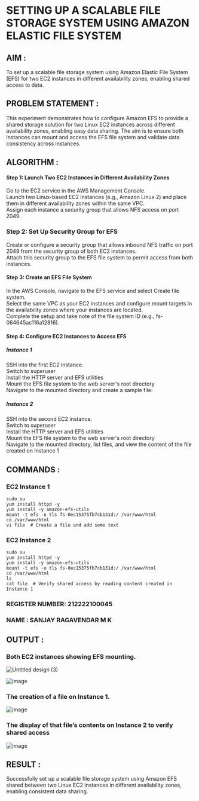 # SETTING UP A SCALABLE FILE STORAGE SYSTEM USING AMAZON ELASTIC FILE SYSTEM
 
## AIM :
To set up a scalable file storage system using Amazon Elastic File System (EFS) for two EC2 instances in different availability zones, enabling shared access to data.

## PROBLEM STATEMENT :
This experiment demonstrates how to configure Amazon EFS to provide a shared storage solution for two Linux EC2 instances across different availability zones, enabling easy data sharing. The aim is to ensure both instances can mount and access the EFS file system and validate data consistency across instances.

## ALGORITHM :

#### Step 1: Launch Two EC2 Instances in Different Availability Zones
Go to the EC2 service in the AWS Management Console.</BR>
Launch two Linux-based EC2 instances (e.g., Amazon Linux 2) and place them in different availability zones within the same VPC.</BR>
Assign each instance a security group that allows NFS access on port 2049.</BR>

### Step 2: Set Up Security Group for EFS
Create or configure a security group that allows inbound NFS traffic on port 2049 from the security group of both EC2 instances.</BR>
Attach this security group to the EFS file system to permit access from both instances.</BR>

#### Step 3: Create an EFS File System
In the AWS Console, navigate to the EFS service and select Create file system.</BR>
Select the same VPC as your EC2 instances and configure mount targets in the availability zones where your instances are located.</BR>
Complete the setup and take note of the file system ID (e.g., fs-064645ac116a12816).</BR>

#### Step 4: Configure EC2 Instances to Access EFS

##### Instance 1</BR>
SSH into the first EC2 instance.</BR>
Switch to superuser</BR>
Install the HTTP server and EFS utilities</BR>
Mount the EFS file system to the web server's root directory</BR>
Navigate to the mounted directory and create a sample file:

##### Instance 2
SSH into the second EC2 instance.</BR>
Switch to superuser</BR>
Install the HTTP server and EFS utilities</BR>
Mount the EFS file system to the web server's root directory</BR>
Navigate to the mounted directory, list files, and view the content of the file created on Instance 1</BR>

## COMMANDS :

### EC2 Instance 1
```
sudo su
yum install httpd -y
yum install -y amazon-efs-utils
mount -t efs -o tls fs-0ec15375fb7cb131d:/ /var/www/html
cd /var/www/html
vi file  # Create a file and add some text
```

### EC2 Instance 2
```
sudo su
yum install httpd -y
yum install -y amazon-efs-utils
mount -t efs -o tls fs-0ec15375fb7cb131d:/ /var/www/html
cd /var/www/html
ls
cat file  # Verify shared access by reading content created in Instance 1
```
### REGISTER NUMBER: 212222100045
### NAME : SANJAY RAGAVENDAR M K

## OUTPUT :

### Both EC2 instances showing EFS mounting. 
![Untitled design (3)](https://github.com/user-attachments/assets/3fe4cb23-a34f-48c7-b97f-591785de8c71)

![image](https://github.com/user-attachments/assets/3fc48854-ca46-4e11-ae3c-aa09a085f0ae)

### The creation of a file on Instance 1.
![image](https://github.com/user-attachments/assets/561c8493-bfec-4c0e-a367-323e131e5ed2)

### The display of that file’s contents on Instance 2 to verify shared access
![image](https://github.com/user-attachments/assets/0ff02266-1b46-4883-94ec-1ddc9197e5a0)

## RESULT :
Successfully set up a scalable file storage system using Amazon EFS shared between two Linux EC2 instances in different availability zones, enabling consistent data sharing.
 
  


